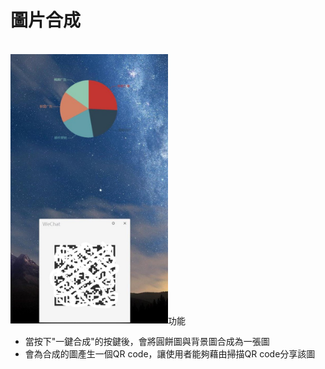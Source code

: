# 圖片合成
<br>
<img src="shared/0q1SN4S1.jpg" alt="demo" width="50%" height="50%/>

## 功能
* 當按下"一鍵合成"的按鍵後，會將圓餅圖與背景圖合成為一張圖
* 會為合成的圖產生一個QR code，讓使用者能夠藉由掃描QR code分享該圖
